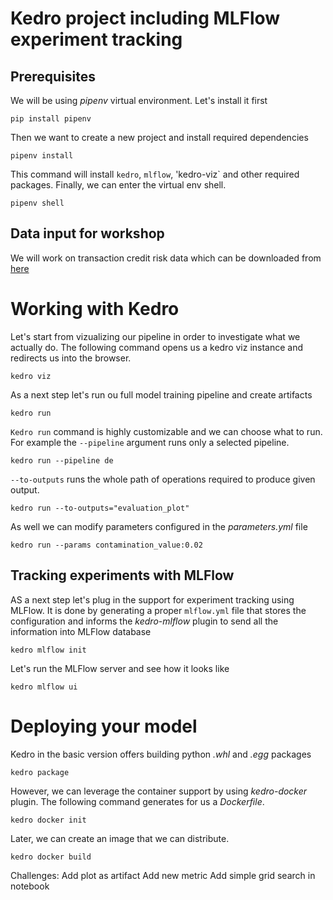 
# Kedro project including MLFlow experiment tracking
## Prerequisites
We will be using *pipenv* virtual environment. Let's install it first
```
pip install pipenv
```

Then we want to create a new project and install required dependencies
```
pipenv install
```
This command will install `kedro`, `mlflow`, 'kedro-viz` and other required packages.
Finally, we can enter the virtual env shell.
```
pipenv shell
```

## Data input for workshop
We will work on transaction credit risk data which can be downloaded from [here](https://github.com/Fraud-Detection-Handbook/simulated-data-transformed/tree/main/data)

# Working with Kedro

Let's start from vizualizing our pipeline in order to investigate what we actually do.
The following command opens us a kedro viz instance and redirects us into the browser.
```
kedro viz
```

As a next step let's run ou full model training pipeline and create artifacts
```
kedro run
```
`Kedro run` command is highly customizable and we can choose what to run.
For example the `--pipeline` argument runs only a selected pipeline.
```
kedro run --pipeline de
```
`--to-outputs` runs the whole path of operations required to produce given output. 
```
kedro run --to-outputs="evaluation_plot"
```
As well we can modify parameters configured in the *parameters.yml* file 
```
kedro run --params contamination_value:0.02
```

## Tracking experiments with MLFlow

AS a next step let's plug in the support for experiment tracking using MLFlow.
It is done by generating a proper `mlflow.yml` file that stores the configuration 
and informs the *kedro-mlflow* plugin to send all the information into MLFlow database
```
kedro mlflow init
```

Let's run the MLFlow server and see how it looks like 
```
kedro mlflow ui
```


# Deploying your model 

Kedro in the basic version offers building python *.whl* and *.egg* packages
```
kedro package 
```

However, we can leverage the container support by using *kedro-docker* plugin.
The following command generates for us a *Dockerfile*.
```
kedro docker init
```
Later, we can create an image that we can distribute.
```
kedro docker build
```


Challenges:
Add plot as artifact
Add new metric
Add simple grid search in notebook
